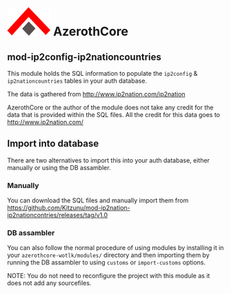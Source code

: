 # ![logo](https://raw.githubusercontent.com/azerothcore/azerothcore.github.io/master/images/logo-github.png) AzerothCore
## mod-ip2config-ip2nationcountries

This module holds the SQL information to populate the `ip2config` & `ip2nationcountries` tables in your auth database.

The data is gathered from http://www.ip2nation.com/ip2nation

AzerothCore or the author of the module does not take any credit for the data that is provided within the SQL files. All the credit for this data goes to http://www.ip2nation.com/

## Import into database

There are two alternatives to import this into your auth database, either manually or using the DB assambler.

### Manually

You can download the SQL files and manually import them from https://github.com/Kitzunu/mod-ip2nation-ip2nationcontries/releases/tag/v1.0

### DB assambler

You can also follow the normal procedure of using modules by installing it in your `azerothcore-wotlk/modules/` directory and then importing them by running the
DB assambler to using `customs` or `import-customs` options.

NOTE: You do not need to reconfigure the project with this module as it does not add any sourcefiles.
